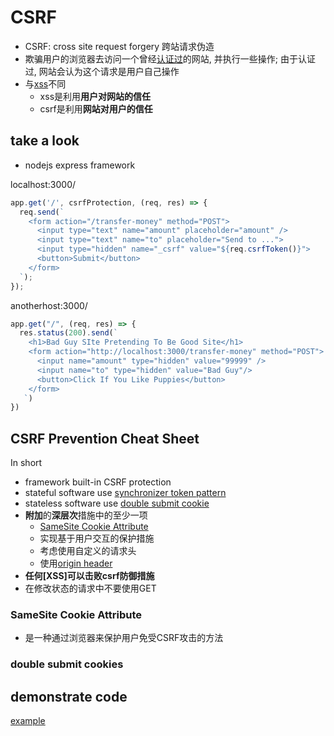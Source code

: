 # CSRF

- CSRF: cross site request forgery 跨站请求伪造
- 欺骗用户的浏览器去访问一个曾经[认证过](SpringSecurity_Authentication.md)的网站, 并执行一些操作; 由于认证过, 网站会认为这个请求是用户自己操作
- 与[xss](Web_XSS.md)不同
  - xss是利用**用户对网站的信任**
  - csrf是利用**网站对用户的信任**

## take a look

- nodejs express framework

localhost:3000/

```js
app.get('/', csrfProtection, (req, res) => {
  req.send(`
    <form action="/transfer-money" method="POST">
      <input type="text" name="amount" placeholder="amount" />
      <input type="text" name="to" placeholder="Send to ...">
      <input type="hidden" name="_csrf" value="${req.csrfToken()}">
      <button>Submit</button>
    </form>
  `);
});
```

anotherhost:3000/

```js
app.get("/", (req, res) => {
  res.status(200).send(`
    <h1>Bad Guy SIte Pretending To Be Good Site</h1>
    <form action="http://localhost:3000/transfer-money" method="POST">
      <input name="amount" type="hidden" value="99999" />
      <input name="to" type="hidden" value="Bad Guy"/>
      <button>Click If You Like Puppies</button>
    </form>
   `)
})
```

## CSRF Prevention Cheat Sheet

In short

- framework built-in CSRF protection
- stateful software use [synchronizer token pattern]()
- stateless software use [double submit cookie](#double-submit-cookies)
- **附加**的**深层次**措施中的至少一项
  - [SameSite Cookie Attribute](/sorted/Network/Http_Cookie.md)
  - 实现基于用户交互的保护措施
  - 考虑使用自定义的请求头
  - 使用[origin header](/sorted/Network/Http_Request_Message.md#请求头)
- **任何[XSS]可以击败csrf防御措施**
- 在修改状态的请求中不要使用GET

### SameSite Cookie Attribute

- 是一种通过浏览器来保护用户免受CSRF攻击的方法

### double submit cookies

## demonstrate code

[example](/sorted/Code-Snippet/javascript/Csrf-attack-and-prevention.md)
